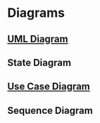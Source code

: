# Diagrams

## [UML Diagram](../diagrams/UMLdiagram)

## State Diagram

## [Use Case Diagram](../diagrams/useCaseDiagram)

## Sequence Diagram
